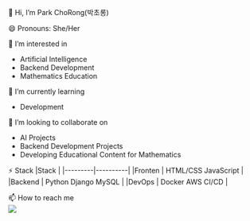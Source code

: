 👋 Hi, I’m Park ChoRong(박초롱) <br>

😄 Pronouns: She/Her <br>

👀 I’m interested in
* Artificial Intelligence
* Backend Development
* Mathematics Education <br>

🌱 I’m currently learning
* Development <br>

💞️ I’m looking to collaborate on
* AI Projects
* Backend Development Projects
* Developing Educational Content for Mathematics <br>

⚡ Stack
|Stack |
|---------|----------|
|Fronten | HTML/CSS JavaScript  |
|Backend |  Python Django MySQL |
|DevOps | Docker AWS CI/CD |

📫 How to reach me <br>
<a href="https://www.linkedin.com/in/mathdev-park"> <img src="https://img.shields.io/badge/LinkedIn-0077B5?style=for-the-badge&logo=linkedin&logoColor=white" /> </a>
